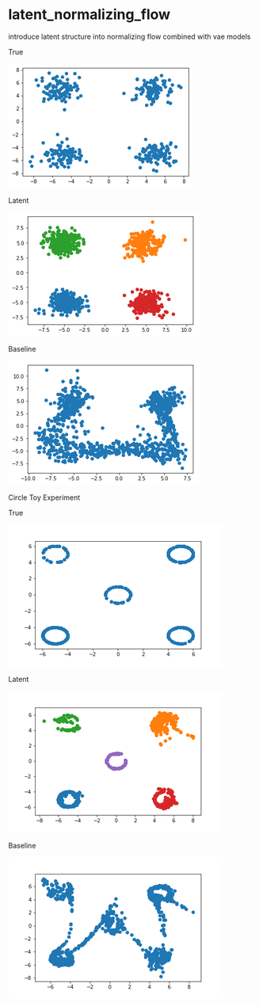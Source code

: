 # latent_normalizing_flow
introduce latent structure into normalizing flow combined with vae models

True


![True](log/toy/true.png?raw=true "True")

Latent


![latent](log/toy/latent_flow.png?raw=true "latent")

Baseline


![baseline](log/toy/flow.png?raw=true "baseline")


Circle Toy Experiment

True


![True](log/toy/True_circle.png?raw=true "True")

Latent


![latent](log/toy/latent_circle.png?raw=true "latent")

Baseline


![baseline](log/toy/baseline_circle.png?raw=true "baseline")
